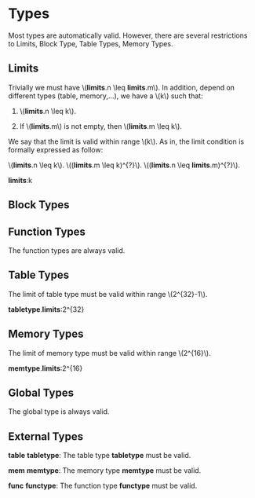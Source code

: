 # Types

Most types are automatically valid. However, there are several restrictions to Limits, Block Type, Table Types, Memory Types.

## Limits

Trivially we must have \\(**limits**.n \leq **limits**.m\\). In addition, depend on different types (table, memory,...), we have a \\(k\\) such that:

1. \\(**limits**.n \leq k\\).

1. If \\(**limits**.m\\) is not empty, then \\(**limits**.m \leq k\\).

We say that the limit is valid within range \\(k\\). As in, the limit condition is formally expressed as follow:

\\(**limits**.n \leq k\\).   \\((**limits**.m \leq k)^{?}\\).    \\((**limits**.n \leq **limits**.m)^{?}\\). 

**limits**:k


## Block Types

## Function Types

The function types are always valid.

## Table Types

The limit of table type must be valid within range \\(2^{32}-1\\).

**tabletype**.**limits**:2^{32}


## Memory Types

The limit of memory type must be valid within range \\(2^{16}\\).

**memtype**.**limits**:2^{16}


## Global Types

The global type is always valid.

## External Types

**table** **tabletype**: The table type **tabletype** must be valid.

**mem**  **memtype**: The memory type **memtype** must be valid.

**func** **functype**: The function type **functype** must be valid.
